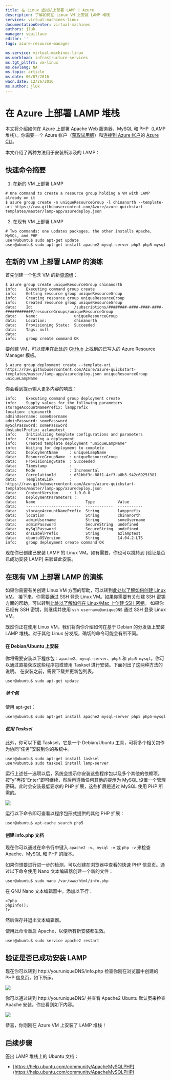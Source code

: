 ```yaml
---
title: 在 Linux 虚拟机上部署 LAMP | Azure
description: 了解如何在 Linux VM 上安装 LAMP 堆栈
services: virtual-machines-linux
documentationCenter: virtual-machines
authors: jluk
manager: squillace
editor: ''
tags: azure-resource-manager

ms.service: virtual-machines-linux
ms.workload: infrastructure-services
ms.tgt_pltfrm: vm-linux
ms.devlang: NA
ms.topic: article
ms.date: 06/07/2016
wacn.date: 12/26/2016
ms.author: jluk
---
```


# 在 Azure 上部署 LAMP 堆栈
本文将介绍如何在 Azure 上部署 Apache Web 服务器、MySQL 和 PHP（LAMP 堆栈）。你需要一个 Azure 帐户（[获取试用版](https://www.azure.cn/pricing/1rmb-trial/)）和[连接到 Azure 帐户](../xplat-cli-connect.md)的 [Azure CLI](../xplat-cli-install.md)。

本文介绍了两种方法用于安装所涉及的 LAMP：

## 快速命令摘要

1) 在新的 VM 上部署 LAMP

```
# One command to create a resource group holding a VM with LAMP already on it
$ azure group create -n uniqueResourceGroup -l chinanorth --template-uri https://raw.githubusercontent.com/Azure/azure-quickstart-templates/master/lamp-app/azuredeploy.json
```

2) 在现有 VM 上部署 LAMP

```
# Two commands: one updates packages, the other installs Apache, MySQL, and PHP
user@ubuntu$ sudo apt-get update
user@ubuntu$ sudo apt-get install apache2 mysql-server php5 php5-mysql
```

## 在新的 VM 上部署 LAMP 的演练

首先创建一个包含 VM 的新[资源组](../azure-resource-manager/resource-group-overview.md)：

```
$ azure group create uniqueResourceGroup chinanorth
info:    Executing command group create
info:    Getting resource group uniqueResourceGroup
info:    Creating resource group uniqueResourceGroup
info:    Created resource group uniqueResourceGroup
data:    Id:                  /subscriptions/########-####-####-####-############/resourceGroups/uniqueResourceGroup
data:    Name:                uniqueResourceGroup
data:    Location:            chinanorth
data:    Provisioning State:  Succeeded
data:    Tags: null
data:
info:    group create command OK
```

要创建 VM，可以使用在[此处的 GitHub 上](https://github.com/Azure/azure-quickstart-templates/tree/master/lamp-app)找到的已写入的 Azure Resource Manager 模板。

```
$ azure group deployment create --template-uri https://raw.githubusercontent.com/Azure/azure-quickstart-templates/master/lamp-app/azuredeploy.json uniqueResourceGroup uniqueLampName
```

你会看到提示输入更多内容的响应：

```
info:    Executing command group deployment create
info:    Supply values for the following parameters
storageAccountNamePrefix: lampprefix
location: chinanorth
adminUsername: someUsername
adminPassword: somePassword
mySqlPassword: somePassword
dnsLabelPrefix: azlamptest
info:    Initializing template configurations and parameters
info:    Creating a deployment
info:    Created template deployment "uniqueLampName"
info:    Waiting for deployment to complete
data:    DeploymentName     : uniqueLampName
data:    ResourceGroupName  : uniqueResourceGroup
data:    ProvisioningState  : Succeeded
data:    Timestamp          :
data:    Mode               : Incremental
data:    CorrelationId      : d51bbf3c-88f1-4cf3-a8b3-942c6925f381
data:    TemplateLink       : https://raw.githubusercontent.com/Azure/azure-quickstart-templates/master/lamp-app/azuredeploy.json
data:    ContentVersion     : 1.0.0.0
data:    DeploymentParameters :
data:    Name                      Type          Value
data:    ------------------------  ------------  -----------
data:    storageAccountNamePrefix  String        lampprefix
data:    location                  String        chinanorth
data:    adminUsername             String        someUsername
data:    adminPassword             SecureString  undefined
data:    mySqlPassword             SecureString  undefined
data:    dnsLabelPrefix            String        azlamptest
data:    ubuntuOSVersion           String        14.04.2-LTS
info:    group deployment create command OK
```

现在你已创建已安装 LAMP 的 Linux VM。如有需要，你也可以跳转到 [验证是否已成功安装 LAMP] 来验证此安装。

## 在现有 VM 上部署 LAMP 的演练

如果你需要有关创建 Linux VM 方面的帮助，可以转到[此处以了解如何创建 Linux VM](./virtual-machines-linux-quick-create-cli.md)。
接下来，你需要通过 SSH 登录 Linux VM。如果你需要有关创建 SSH 密钥方面的帮助，可以转到[此处以了解如何在 Linux/Mac 上创建 SSH 密钥](./virtual-machines-linux-mac-create-ssh-keys.md)。
如果你已经有 SSH 密钥，则继续并使用 `ssh username@uniqueDNS` 通过 SSH 登录 Linux VM。

既然你正在使用 Linux VM，我们将向你介绍如何在基于 Debian 的分发版上安装 LAMP 堆栈。对于其他 Linux 分发版，确切的命令可能会有所不同。

#### 在 Debian/Ubuntu 上安装

你将需要安装以下程序包：`apache2`、`mysql-server`、`php5` 和 `php5-mysql`。你可以通过直接获取这些程序包或使用 Tasksel 进行安装。下面列出了这两种方法的说明。
在安装之前，需要下载并更新包列表。

```
user@ubuntu$ sudo apt-get update
```

##### 单个包
使用 apt-get：

```
user@ubuntu$ sudo apt-get install apache2 mysql-server php5 php5-mysql
```

##### 使用 Tasksel
此外，你可以下载 Tasksel，它是一个 Debian/Ubuntu 工具，可将多个相关包作为协同“任务”安装到你的系统中。

```
user@ubuntu$ sudo apt-get install tasksel
user@ubuntu$ sudo tasksel install lamp-server
```

运行上述任一选项以后，系统会提示你安装这些程序包以及多个其他的依赖项。按“y”再按“Enter”即可继续，然后再遵循任何其他的提示为 MySQL 设置一个管理密码。此时会安装最低要求的 PHP 扩展，这些扩展是通过 MySQL 使用 PHP 所需的。

![][1]

运行以下命令即可查看以程序包形式提供的其他 PHP 扩展：

```
user@ubuntu$ apt-cache search php5
```

#### 创建 info.php 文档

现在你可以通过在命令行中键入 `apache2 -v`、`mysql -v` 或 `php -v` 来检查 Apache、MySQL 和 PHP 的版本。

如果你想要进行进一步的检测，可以创建在浏览器中查看的快速 PHP 信息页。通过以下命令使用 Nano 文本编辑器创建一个新的文件：

```
user@ubuntu$ sudo nano /var/www/html/info.php
```

在 GNU Nano 文本编辑器中，添加以下行：

```
<?php
phpinfo();
?>
```

然后保存并退出文本编辑器。

使用此命令重启 Apache，以便所有新安装都生效。

```
user@ubuntu$ sudo service apache2 restart
```

## 验证是否已成功安装 LAMP

现在你可以转到 http://youruniqueDNS/info.php 检查你刚在浏览器中创建的 PHP 信息页，如下所示。

![][2]

你可以通过转到 http://youruniqueDNS/ 并查看 Apache2 Ubuntu 默认页来检查 Apache 安装。你应看到如下内容。

![][3]

恭喜，你刚刚在 Azure VM 上安装了 LAMP 堆栈！

## 后续步骤

签出 LAMP 堆栈上的 Ubuntu 文档：

- [https://help.ubuntu.com/community/ApacheMySQLPHP](https://help.ubuntu.com/community/ApacheMySQLPHP)

[1]: ./media/virtual-machines-linux-deploy-lamp-stack/configmysqlpassword-small.png
[2]: ./media/virtual-machines-linux-deploy-lamp-stack/phpsuccesspage.png
[3]: ./media/virtual-machines-linux-deploy-lamp-stack/apachesuccesspage.png

<!---HONumber=Mooncake_Quality_Review_1215_2016-->